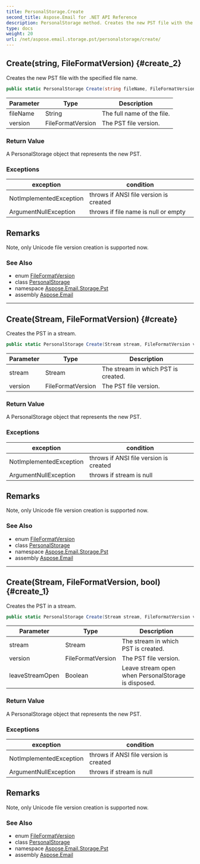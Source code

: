 ```yaml
---
title: PersonalStorage.Create
second_title: Aspose.Email for .NET API Reference
description: PersonalStorage method. Creates the new PST file with the specified file name
type: docs
weight: 20
url: /net/aspose.email.storage.pst/personalstorage/create/
---
```

## Create(string, FileFormatVersion) {#create_2}

Creates the new PST file with the specified file name.

```csharp
public static PersonalStorage Create(string fileName, FileFormatVersion version)
```

| Parameter | Type | Description |
| --- | --- | --- |
| fileName | String | The full name of the file. |
| version | FileFormatVersion | The PST file version. |

### Return Value

A PersonalStorage object that represents the new PST.

### Exceptions

| exception | condition |
| --- | --- |
| NotImplementedException | throws if ANSI file version is created |
| ArgumentNullException | throws if file name is null or empty |

## Remarks

Note, only Unicode file version creation is supported now.

### See Also

* enum [FileFormatVersion](../../fileformatversion/)
* class [PersonalStorage](../)
* namespace [Aspose.Email.Storage.Pst](../../personalstorage/)
* assembly [Aspose.Email](../../../)

---

## Create(Stream, FileFormatVersion) {#create}

Creates the PST in a stream.

```csharp
public static PersonalStorage Create(Stream stream, FileFormatVersion version)
```

| Parameter | Type | Description |
| --- | --- | --- |
| stream | Stream | The stream in which PST is created. |
| version | FileFormatVersion | The PST file version. |

### Return Value

A PersonalStorage object that represents the new PST.

### Exceptions

| exception | condition |
| --- | --- |
| NotImplementedException | throws if ANSI file version is created |
| ArgumentNullException | throws if stream is null |

## Remarks

Note, only Unicode file version creation is supported now.

### See Also

* enum [FileFormatVersion](../../fileformatversion/)
* class [PersonalStorage](../)
* namespace [Aspose.Email.Storage.Pst](../../personalstorage/)
* assembly [Aspose.Email](../../../)

---

## Create(Stream, FileFormatVersion, bool) {#create_1}

Creates the PST in a stream.

```csharp
public static PersonalStorage Create(Stream stream, FileFormatVersion version, bool leaveStreamOpen)
```

| Parameter | Type | Description |
| --- | --- | --- |
| stream | Stream | The stream in which PST is created. |
| version | FileFormatVersion | The PST file version. |
| leaveStreamOpen | Boolean | Leave stream open when PersonalStorage is disposed. |

### Return Value

A PersonalStorage object that represents the new PST.

### Exceptions

| exception | condition |
| --- | --- |
| NotImplementedException | throws if ANSI file version is created |
| ArgumentNullException | throws if stream is null |

## Remarks

Note, only Unicode file version creation is supported now.

### See Also

* enum [FileFormatVersion](../../fileformatversion/)
* class [PersonalStorage](../)
* namespace [Aspose.Email.Storage.Pst](../../personalstorage/)
* assembly [Aspose.Email](../../../)


